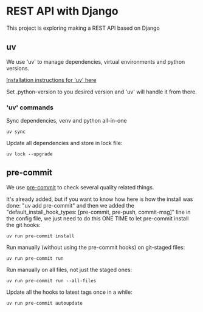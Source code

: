 # REST API with Django

This project is exploring making a REST API based on Django

## uv

We use 'uv' to manage dependencies, virtual environments and python versions.

[Installation instructions for 'uv' here](https://docs.astral.sh/uv/getting-started/installation/)

Set .python-version to you desired version and 'uv' will handle it from there.

### 'uv' commands

Sync dependencies, venv and python all-in-one

    uv sync

Update all dependencies and store in lock file:

    uv lock --upgrade

## pre-commit

We use [pre-commit](https://pre-commit.com) to check several quality related things.

It's already added, but if you want to know how here is how the install was done: "uv add pre-commit"
and then we added the "default_install_hook_types: [pre-commit, pre-push, commit-msg]" line in the config file, we just need to do this ONE TIME to let pre-commit install the git hooks:

    uv run pre-commit install

Run manually (without using the pre-commit hooks) on git-staged files:

    uv run pre-commit run

Run manually on all files, not just the staged ones:

    uv run pre-commit run --all-files

Update all the hooks to latest tags once in a while:

    uv run pre-commit autoupdate
